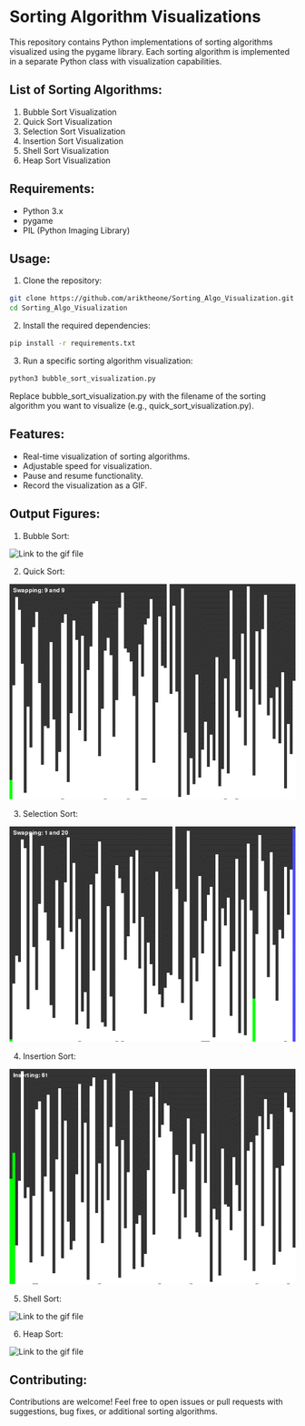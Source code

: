 # Sorting Algorithm Visualizations

This repository contains Python implementations of sorting algorithms visualized using the pygame library. Each sorting algorithm is implemented in a separate Python class with visualization capabilities.

## List of Sorting Algorithms:

1. Bubble Sort Visualization
2. Quick Sort Visualization
3. Selection Sort Visualization
4. Insertion Sort Visualization
5. Shell Sort Visualization
6. Heap Sort Visualization

## Requirements:

- Python 3.x
- pygame
- PIL (Python Imaging Library)

## Usage:

1. Clone the repository:

```bash
git clone https://github.com/ariktheone/Sorting_Algo_Visualization.git
cd Sorting_Algo_Visualization
```
2. Install the required dependencies:

```bash
pip install -r requirements.txt
```

3. Run a specific sorting algorithm visualization:

```bash
python3 bubble_sort_visualization.py

```
Replace bubble_sort_visualization.py with the filename of the sorting algorithm you want to visualize (e.g., quick_sort_visualization.py).

## Features:

- Real-time visualization of sorting algorithms.
- Adjustable speed for visualization.
- Pause and resume functionality.
- Record the visualization as a GIF.

## Output Figures:

1. Bubble Sort:

 ![Link to the gif file](/GIFs/bubble_sort_simulation.gif)
 
2. Quick Sort: 

 ![Link to the gif file](/GIFs/quick_sort_simulation.gif)

3. Selection Sort: 

 ![Link to the gif file](/GIFs/selection_sort_simulation.gif)

4. Insertion Sort:

 ![Link to the gif file](/GIFs/insertion_sort_simulation.gif)

5. Shell Sort: 

 ![Link to the gif file](/GIFs/shell_sort_simulation.gif)

6. Heap Sort: 

 ![Link to the gif file](/GIFs/heap_sort_simulation.gif)

## Contributing:

Contributions are welcome! Feel free to open issues or pull requests with suggestions, bug fixes, or additional sorting algorithms.



